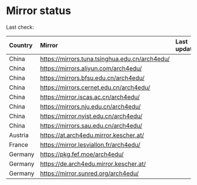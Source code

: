 <script src="./time.js"></script>
# Mirror status
Last check: <script type="text/javascript">localize(1708186857.9341586);</script>

|Country|Mirror|Last update|
|:------|:-----|:----------|
|China|https://mirrors.tuna.tsinghua.edu.cn/arch4edu/|<script type="text/javascript">localize(1708151490);</script>|
|China|https://mirrors.aliyun.com/arch4edu/|<script type="text/javascript">localize(1708151490);</script>|
|China|https://mirrors.bfsu.edu.cn/arch4edu/|<script type="text/javascript">localize(1708151490);</script>|
|China|https://mirrors.cernet.edu.cn/arch4edu/|<script type="text/javascript">localize(1708151490);</script>|
|China|https://mirror.iscas.ac.cn/arch4edu/|<script type="text/javascript">localize(1708151490);</script>|
|China|https://mirrors.nju.edu.cn/arch4edu/|<script type="text/javascript">localize(1708108112);</script>|
|China|https://mirror.nyist.edu.cn/arch4edu/|<script type="text/javascript">localize(1708151490);</script>|
|China|https://mirrors.sau.edu.cn/arch4edu/|<script type="text/javascript">localize(1708151490);</script>|
|Austria|https://at.arch4edu.mirror.kescher.at/|<script type="text/javascript">localize(1708151490);</script>|
|France|https://mirror.lesviallon.fr/arch4edu/|<script type="text/javascript">localize(1708151490);</script>|
|Germany|https://pkg.fef.moe/arch4edu/|<script type="text/javascript">localize(1708151490);</script>|
|Germany|https://de.arch4edu.mirror.kescher.at/|<script type="text/javascript">localize(1708151490);</script>|
|Germany|https://mirror.sunred.org/arch4edu/|<script type="text/javascript">localize(1708151490);</script>|

<script src="./tablefilter/tablefilter.js"></script>
<script src="./table.js"></script>